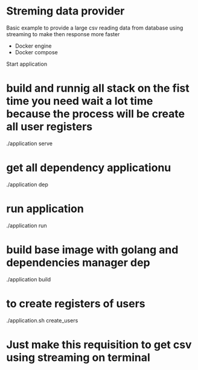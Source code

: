 # Streming data provider

Basic example to provide a large csv reading data from database using streaming to make then response more faster

 - Docker engine
 - Docker compose

Start application
  # build and runnig all stack on the fist time you need wait a lot time because the process will be create all user registers
  ./application serve

  # get all dependency applicationu 
  ./application dep

  # run application 
  ./application run

  # build base image with golang and dependencies manager dep
  ./application build

  # to create registers of users
  ./application.sh create_users

# Just make this requisition to get csv using streaming on terminal
